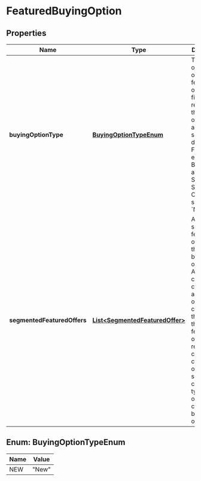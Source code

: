 
# FeaturedBuyingOption

## Properties
Name | Type | Description | Notes
------------ | ------------- | ------------- | -------------
**buyingOptionType** | [**BuyingOptionTypeEnum**](#BuyingOptionTypeEnum) | The buying option type of the featured offer. This field represents the buying options that a customer sees on the detail page. For example, B2B, Fresh, and Subscribe n Save. Currently supports &#x60;NEW&#x60; | 
**segmentedFeaturedOffers** | [**List&lt;SegmentedFeaturedOffer&gt;**](SegmentedFeaturedOffer.md) | A list of segmented featured offers for the current buying option type. A segment can be considered as a group of regional contexts that all have the same featured offer. A regional context is a combination of factors such as customer type, region or postal code and buying option. | 


<a name="BuyingOptionTypeEnum"></a>
## Enum: BuyingOptionTypeEnum
Name | Value
---- | -----
NEW | &quot;New&quot;




